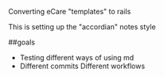 Converting eCare "templates" to rails

This is setting up the "accordian" notes style

##goals
* Testing different ways of using md 
* Different commits Different workflows

